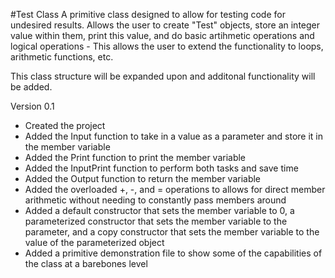 #Test Class
A primitive class designed to allow for testing code for undesired results.  Allows the user to create "Test" objects, store an integer value within them, print this value, and do basic artihmetic operations and logical operations - This allows the user to extend the functionality to loops, arithmetic functions, etc.

This class structure will be expanded upon and additonal functionality will be added.

Version 0.1
  - Created the project
  - Added the Input function to take in a value as a parameter and store it in the member variable
  - Added the Print function to print the member variable
  - Added the InputPrint function to perform both tasks and save time
  - Added the Output function to return the member variable
  - Added the overloaded +, -, and = operations to allows for direct member arithmetic without needing to
    constantly pass members around
  - Added a default constructor that sets the member variable to 0, a parameterized constructor that sets the
    member variable to the parameter, and a copy constructor that sets the member variable to the value of the
    parameterized object
  - Added a primitive demonstration file to show some of the capabilities of the class at a barebones level
